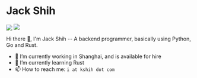 # Jack Shih

<p>
<img align="center" src="https://github-readme-stats.vercel.app/api?username=nkypy&show_icons=true&hide_title=true&hide_rank=false&hide=issues&count_private=true&disable_animations=true"/>
<img align="top" src="https://github-readme-stats.vercel.app/api/top-langs/?username=nkypy&layout=compact&langs_count=4"/>
</p>

Hi there 👋, I'm Jack Shih -- A backend programmer, basically using Python, Go and Rust.

- 🔭 I’m currently working in Shanghai, and is available for hire
- 🌱 I’m currently learning Rust
- 📫 How to reach me: ```i at kshih dot com```
